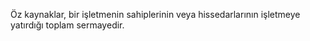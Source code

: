 Öz kaynaklar, bir işletmenin sahiplerinin veya hissedarlarının işletmeye yatırdığı toplam sermayedir.